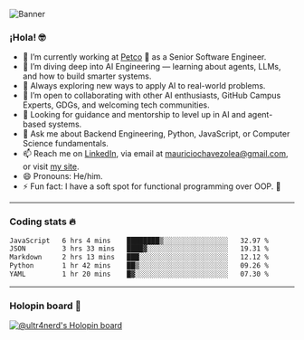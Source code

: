 ![Banner](banner.gif)
### ¡Hola! 🤓

* 🔭 I’m currently working at [Petco](https://www.petco.com) 🐶 as a Senior Software Engineer.
* 🤖 I’m diving deep into AI Engineering — learning about agents, LLMs, and how to build smarter systems.
* 🌱 Always exploring new ways to apply AI to real-world problems.
* 👯 I’m open to collaborating with other AI enthusiasts, GitHub Campus Experts, GDGs, and welcoming tech communities.
* 🤝 Looking for guidance and mentorship to level up in AI and agent-based systems.
* 💬 Ask me about Backend Engineering, Python, JavaScript, or Computer Science fundamentals.
* 📫 Reach me on [LinkedIn](https://www.linkedin.com/in/ultr4nerd), via email at [mauriciochavezolea@gmail.com](mailto:mauriciochavezolea@gmail.com), or visit [my site](https://mauriciochavez.dev).
* 😄 Pronouns: He/him.
* ⚡ Fun fact: I have a soft spot for functional programming over OOP. 🤭
---

### Coding stats 🔥

<!--START_SECTION:waka-->

```txt
JavaScript   6 hrs 4 mins    ████████▒░░░░░░░░░░░░░░░░   32.97 %
JSON         3 hrs 33 mins   ████▓░░░░░░░░░░░░░░░░░░░░   19.31 %
Markdown     2 hrs 13 mins   ███░░░░░░░░░░░░░░░░░░░░░░   12.12 %
Python       1 hr 42 mins    ██▒░░░░░░░░░░░░░░░░░░░░░░   09.26 %
YAML         1 hr 20 mins    █▓░░░░░░░░░░░░░░░░░░░░░░░   07.30 %
```

<!--END_SECTION:waka-->

---

### Holopin board 🦖

[![@ultr4nerd's Holopin board](https://holopin.me/ultr4nerd)](https://holopin.io/@ultr4nerd)
